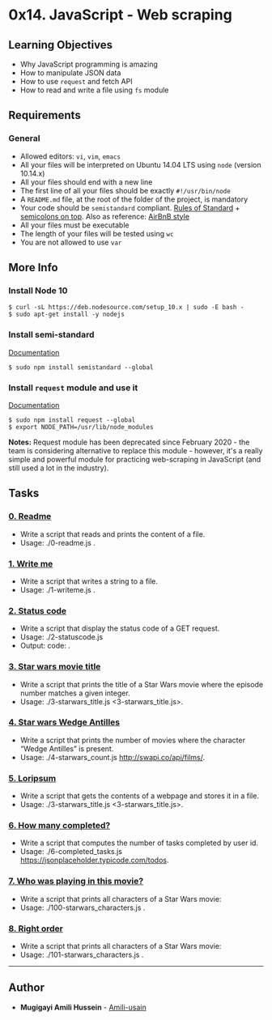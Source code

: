 0x14. JavaScript - Web scraping
===============================

Learning Objectives
-------------------

-   Why JavaScript programming is amazing
-   How to manipulate JSON data
-   How to use `request` and fetch API
-   How to read and write a file using `fs` module

Requirements
------------

### General

-   Allowed editors: `vi`, `vim`, `emacs`
-   All your files will be interpreted on Ubuntu 14.04 LTS using `node` (version 10.14.x)
-   All your files should end with a new line
-   The first line of all your files should be exactly `#!/usr/bin/node`
-   A `README.md` file, at the root of the folder of the project, is mandatory
-   Your code should be `semistandard` compliant. [Rules of Standard](https://alx-intranet.hbtn.io/rltoken/W9rASrTqkF-xXjcwomrMLw "Rules of Standard") + [semicolons on top](https://alx-intranet.hbtn.io/rltoken/GXh9DyGGivUB7pdq9Oqmzg "semicolons on top"). Also as reference: [AirBnB style](https://alx-intranet.hbtn.io/rltoken/NZR55f9vk1dZXj5q7UI5mQ "AirBnB style")
-   All your files must be executable
-   The length of your files will be tested using `wc`
-   You are not allowed to use `var`

More Info
---------

### Install Node 10

```
$ curl -sL https://deb.nodesource.com/setup_10.x | sudo -E bash -
$ sudo apt-get install -y nodejs

```

### Install semi-standard

[Documentation](https://alx-intranet.hbtn.io/rltoken/GXh9DyGGivUB7pdq9Oqmzg "Documentation")

```
$ sudo npm install semistandard --global

```

### Install `request` module and use it

[Documentation](https://alx-intranet.hbtn.io/rltoken/goymbxGy-cTc5ZdKBTUcTQ "Documentation")

```
$ sudo npm install request --global
$ export NODE_PATH=/usr/lib/node_modules

```

**Notes:** Request module has been deprecated since February 2020 - the team is considering alternative to replace this module - however, it's a really simple and powerful module for practicing web-scraping in JavaScript (and still used a lot in the industry).

Tasks
-----

### [0. Readme](./0-readme.js)
* Write a script that reads and prints the content of a file.
* Usage: ./0-readme.js <file path>.

### [1. Write me](./1-writeme.js)
* Write a script that writes a string to a file.
* Usage: ./1-writeme.js <file path> <string to write>.

### [2. Status code](./2-statuscode.js)
* Write a script that display the status code of a GET request.
* Usage: ./2-statuscode.js <URL to GET>
* Output: code: <status code>.

### [3. Star wars movie title](./3-starwars_title.js)
* Write a script that prints the title of a Star Wars movie where the episode number matches a given integer.
* Usage: ./3-starwars_title.js <3-starwars_title.js>.

### [4. Star wars Wedge Antilles](./4-starwars_count.js)
* Write a script that prints the number of movies where the character “Wedge Antilles” is present.
* Usage: ./4-starwars_count.js http://swapi.co/api/films/.

### [5. Loripsum](./5-request_store.js)
* Write a script that gets the contents of a webpage and stores it in a file.
* Usage: ./3-starwars_title.js <3-starwars_title.js>.

### [6. How many completed?](./6-completed_tasks.js)
* Write a script that computes the number of tasks completed by user id.
* Usage: ./6-completed_tasks.js https://jsonplaceholder.typicode.com/todos.

### [7. Who was playing in this movie?](./100-starwars_characters.js)
* Write a script that prints all characters of a Star Wars movie:
* Usage: ./100-starwars_characters.js <movie ID>.

### [8. Right order](./101-starwars_characters.js)
* Write a script that prints all characters of a Star Wars movie:
* Usage: ./101-starwars_characters.js <movie ID>.

---

## Author
* **Mugigayi Amili Hussein** - [Amili-usain](https://github.com/Amili-usain)
